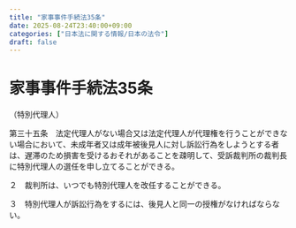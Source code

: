 ```yaml
---
title: "家事事件手続法35条"
date: 2025-08-24T23:40:00+09:00
categories: ["日本法に関する情報/日本の法令"]
draft: false
---
```


# 家事事件手続法35条

（特別代理人）

第三十五条　法定代理人がない場合又は法定代理人が代理権を行うことができない場合において、未成年者又は成年被後見人に対し訴訟行為をしようとする者は、遅滞のため損害を受けるおそれがあることを疎明して、受訴裁判所の裁判長に特別代理人の選任を申し立てることができる。

２　裁判所は、いつでも特別代理人を改任することができる。

３　特別代理人が訴訟行為をするには、後見人と同一の授権がなければならない。
